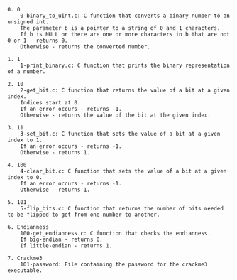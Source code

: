 

    0. 0
        0-binary_to_uint.c: C function that converts a binary number to an unsigned int.
        The parameter b is a pointer to a string of 0 and 1 characters.
        If b is NULL or there are one or more characters in b that are not 0 or 1 - returns 0.
        Otherwise - returns the converted number.

    1. 1
        1-print_binary.c: C function that prints the binary representation of a number.

    2. 10
        2-get_bit.c: C function that returns the value of a bit at a given index.
        Indices start at 0.
        If an error occurs - returns -1.
        Otherwise - returns the value of the bit at the given index.

    3. 11
        3-set_bit.c: C function that sets the value of a bit at a given index to 1.
        If an error occurs - returns -1.
        Otherwise - returns 1.

    4. 100
        4-clear_bit.c: C function that sets the value of a bit at a given index to 0.
        If an error occurs - returns -1.
        Otherwise - returns 1.

    5. 101
        5-flip_bits.c: C function that returns the number of bits needed to be flipped to get from one number to another.

    6. Endianness
        100-get_endianness.c: C function that checks the endianness.
        If big-endian - returns 0.
        If little-endian - returns 1.

    7. Crackme3
        101-password: File containing the password for the crackme3 executable.

